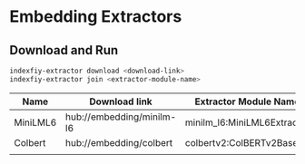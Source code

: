 # Embedding Extractors

## Download and Run
```bash
indexfiy-extractor download <download-link>
indexfiy-extractor join <extractor-module-name>
```

| Name     | Download link             | Extractor Module Name       |
|----------|---------------------------|-----------------------------|
| MiniLML6 | hub://embedding/minilm-l6 | minilm_l6:MiniLML6Extractor |
| Colbert  | hub://embedding/colbert   | colbertv2:ColBERTv2Base     |
|          |                           |                             |
